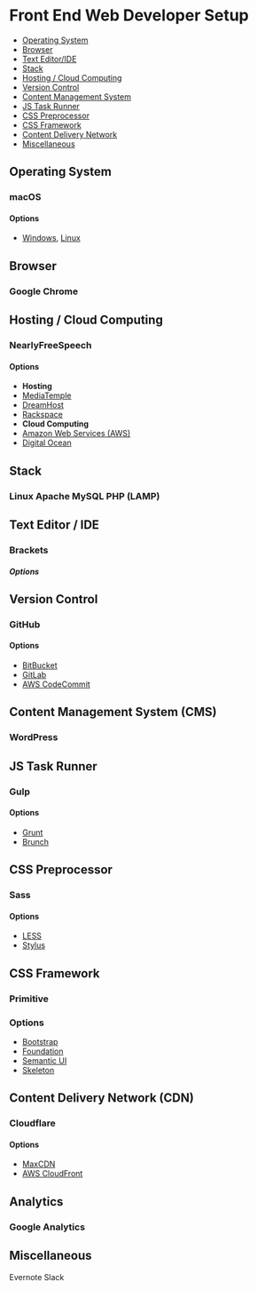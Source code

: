 # Front End Web Developer Setup

* [Operating System](#operating-system)
* [Browser](#browser)
* [Text Editor/IDE](#text-editor-ide)
* [Stack](#stack)
* [Hosting / Cloud Computing](#hosting-cloud-computing)
* [Version Control](#version-control)
* [Content Management System](#content-management-system)
* [JS Task Runner](#js-task-runner)
* [CSS Preprocessor](#css-preprocessor)
* [CSS Framework](#css-framework)
* [Content Delivery Network](#content-delivery-network)
* [Miscellaneous](#miscellaneous)

## Operating System

### macOS

#### Options
* [Windows](https://www.microsoft.com/en-us/windows?), [Linux](https://en.wikipedia.org/wiki/Linux)

## Browser

### Google Chrome

## Hosting / Cloud Computing

### NearlyFreeSpeech

#### Options

* **Hosting**
 * [MediaTemple](https://www.mediatemple.net/) 
 * [DreamHost](https://www.dreamhost.com/)
 * [Rackspace](https://www.rackspace.com/)
* **Cloud Computing**
 * [Amazon Web Services (AWS)](https://aws.amazon.com/)
 * [Digital Ocean](https://www.digitalocean.com/)

## Stack

### Linux Apache MySQL PHP (LAMP)

## Text Editor / IDE

### Brackets

##### Options

## Version Control

### GitHub

#### Options

* [BitBucket](https://bitbucket.org)
* [GitLab](https://about.gitlab.com/)
* [AWS CodeCommit](https://aws.amazon.com/codecommit/)

## Content Management System (CMS)

### WordPress

## JS Task Runner

### Gulp

#### Options

* [Grunt](http://gruntjs.com/)
* [Brunch](http://brunch.io/)

## CSS Preprocessor

### Sass

#### Options

* [LESS](http://lesscss.org/)
* [Stylus](http://stylus-lang.com/)

## CSS Framework

### Primitive

### Options

* [Bootstrap](http://getbootstrap.com/)
* [Foundation](http://foundation.zurb.com/)
* [Semantic UI](http://semantic-ui.com/)
* [Skeleton](http://getskeleton.com/)

## Content Delivery Network (CDN)

### Cloudflare

#### Options
* [MaxCDN](https://www.maxcdn.com/)
* [AWS CloudFront](https://aws.amazon.com/cloudfront/)

## Analytics

### Google Analytics

## Miscellaneous

Evernote
Slack


